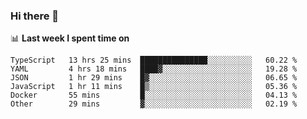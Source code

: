 ### Hi there 👋

<!--
**DBvc/DBvc** is a ✨ _special_ ✨ repository because its `README.md` (this file) appears on your GitHub profile.

Here are some ideas to get you started:

- 🔭 I’m currently working on ...
- 🌱 I’m currently learning ...
- 👯 I’m looking to collaborate on ...
- 🤔 I’m looking for help with ...
- 💬 Ask me about ...
- 📫 How to reach me: ...
- 😄 Pronouns: ...
- ⚡ Fun fact: ...
-->

📊 **Last week I spent time on**
<!--START_SECTION:waka-->

```text
TypeScript   13 hrs 25 mins  ███████████████░░░░░░░░░░   60.22 %
YAML         4 hrs 18 mins   ████▓░░░░░░░░░░░░░░░░░░░░   19.28 %
JSON         1 hr 29 mins    █▓░░░░░░░░░░░░░░░░░░░░░░░   06.65 %
JavaScript   1 hr 11 mins    █▒░░░░░░░░░░░░░░░░░░░░░░░   05.36 %
Docker       55 mins         █░░░░░░░░░░░░░░░░░░░░░░░░   04.13 %
Other        29 mins         ▓░░░░░░░░░░░░░░░░░░░░░░░░   02.19 %
```

<!--END_SECTION:waka-->

